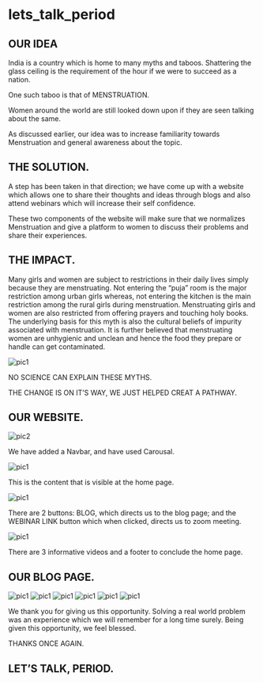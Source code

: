 # lets_talk_period


## OUR IDEA

India is a country which is home to many myths and taboos.
Shattering the glass ceiling is the requirement of the hour if
we were to succeed as a nation.

One such taboo is that of MENSTRUATION.

Women around the world are still looked down upon if they
are seen talking about the same.

As discussed earlier, our idea was to increase familiarity
towards Menstruation and general awareness about the
topic.




## THE SOLUTION.

A step has been taken in that direction; we have come up
with a website which allows one to share their thoughts and
ideas through blogs and also attend webinars which will
increase their self confidence.

These two components of the website will make sure that we
normalizes Menstruation and give a platform to women to
discuss their problems and share their experiences.




## THE IMPACT.

Many girls and women are subject to restrictions in their
daily lives simply because they are menstruating. Not
entering the “puja” room is the major restriction among
urban girls whereas, not entering the kitchen is the main
restriction among the rural girls during menstruation.
Menstruating girls and women are also restricted from
offering prayers and touching holy books. The underlying
basis for this myth is also the cultural beliefs of impurity
associated with menstruation. It is further believed that
menstruating women are unhygienic and unclean and hence
the food they prepare or handle can get contaminated.

![pic1](/images/Picture1.png)

NO SCIENCE CAN EXPLAIN THESE MYTHS.

THE CHANGE IS ON IT’S WAY, WE JUST HELPED CREAT A
PATHWAY.


## OUR WEBSITE.

![pic2](/images/Picture2.png)


We have added a Navbar, and have used Carousal.

![pic1](/images/Picture3.png)

This is the content that is visible at the home page.


![pic1](/images/Picture4.png)


There are 2 buttons: BLOG, which directs us to the blog page; and the WEBINAR LINK button which when clicked, directs us to zoom meeting.


![pic1](/images/Picture5.png)

There are 3 informative videos and a footer to conclude the home page.

## OUR BLOG PAGE.

![pic1](/images/Picture6.png)
![pic1](/images/Picture7.png)
![pic1](/images/Picture8.png)
![pic1](/images/Picture9.png)
![pic1](/images/Picture10.png)
![pic1](/images/Picture11.png)


We thank you for giving us this opportunity. Solving a real world problem was an experience which we will remember for a long time surely. 
Being given this opportunity, we feel blessed.

THANKS ONCE AGAIN.
## LET’S TALK, PERIOD.




